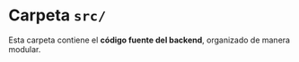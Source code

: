 #  Carpeta `src/`

Esta carpeta contiene el **código fuente del backend**, organizado de manera modular.


